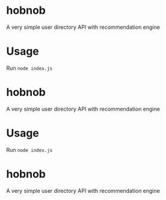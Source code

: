 # hobnob
A very simple user directory API with recommendation engine
# Usage
Run `node index.js`
# hobnob
A very simple user directory API with recommendation engine
# Usage
Run `node index.js`
# hobnob
A very simple user directory API with recommendation engine
